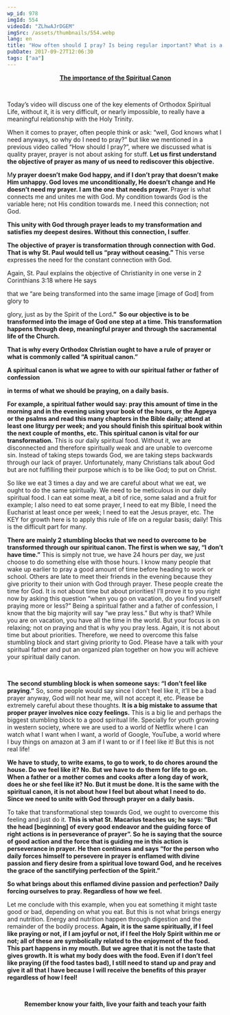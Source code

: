 ```yaml
---
wp_id: 978
imgId: 554
videoId: "ZLhwAJrDGEM"
imgSrc: /assets/thumbnails/554.webp
lang: en
title: "How often should I pray? Is being regular important? What is a spiritual canon?"
pubDate: 2017-09-27T12:06:30
tags: ["aa"]
---
```


<p style="text-align: center;"><strong><u>The importance of the Spiritual Canon</u></strong></p>
<p>&nbsp;</p>
<p>Today’s video will discuss one of the key elements of Orthodox Spiritual Life, without it, it is very difficult, or nearly impossible, to really have a meaningful relationship with the Holy Trinity.</p>
<p>When it comes to prayer, often people think or ask: “well, God knows what I need anyways, so why do I need to pray?” but like we mentioned in a previous video called “How should I pray?”, where we discussed what is quality prayer, prayer is not about asking for stuff. <strong>Let us first understand the objective of prayer as many of us need to rediscover this objective. </strong></p>
<p>M<strong>y prayer doesn’t make God happy, and if I don’t pray that doesn’t make Him unhappy. God loves me unconditionally, He doesn’t change and He doesn’t need my prayer. I am the one that needs prayer. </strong>Prayer is what connects me and unites me with God. My condition towards God is the variable here; not His condition towards me. I need this connection; not God.</p>
<p><strong>This unity with God through prayer leads to my transformation and satisfies my deepest desires. Without this connection, I suffer</strong>.</p>
<p><strong>The objective of prayer is transformation through connection with God. That is why St. Paul would tell us “pray without ceasing.”</strong> This verse expresses the need for the constant connection with God.</p>
<p>Again, St. Paul explains the objective of Christianity in one verse in 2 Corinthians 3:18 where He says</p>
<p>that we “are being transformed into the same image [image of God] from glory to</p>
<p>glory, just as by the Spirit of the Lord<strong>.”  So our objective is to be transformed into the image of God one step at a time. This transformation happens through deep, meaningful prayer and through the sacramental life of the Church.</strong></p>
<p><strong>That is why every Orthodox Christian ought to have a rule of prayer or what is commonly called “A spiritual canon.” </strong></p>
<p><strong>A spiritual canon is what we agree to with our spiritual father or father of confession</strong></p>
<p><strong>in terms of what we should be praying, on a daily basis. </strong></p>
<p><strong>For example, a spiritual </strong><strong>father would say: pray this amount of time in the morning and in the evening using your book of the hours, or the Agpeya or the psalms and read this many chapters in the Bible daily; attend at least one liturgy per week; and you should finish this spiritual book within the next couple of months, etc. This spiritual canon is vital for our transformation.</strong> This is our daily spiritual food. Without it, we are disconnected and therefore spiritually weak and are unable to overcome sin. Instead of taking steps towards God, we are taking steps backwards through our lack of prayer. Unfortunately, many Christians talk about God but are not fulfilling their purpose which is to be like God; to put on Christ.</p>
<p>So like we eat 3 times a day and we are careful about what we eat, we ought to do the same spiritually. We need to be meticulous in our daily spiritual food. I can eat some meat, a bit of rice, some salad and a fruit for example; I also need to eat some prayer, I need to eat my Bible, I need the Eucharist at least once per week; I need to eat the Jesus prayer, etc. The KEY for growth here is to apply this rule of life on a regular basis; daily! This is the difficult part for many.</p>
<p><strong>There are mainly 2 stumbling blocks that we need to overcome to be transformed through our spiritual canon. The first is when we say, “I don’t have time.”</strong> This is simply not true, we have 24 hours per day, we just choose to do something else with those hours. I know many people that wake up earlier to pray a good amount of time before heading to work or school. Others are late to meet their friends in the evening because they give priority to their union with God through prayer. These people create the time for God. It is not about time but about priorities! I’ll prove it to you right now by asking this question “when you go on vacation, do you find yourself praying more or less?” Being a spiritual father and a father of confession, I know that the big majority will say “we pray less.” But why is that? While you are on vacation, you have all the time in the world. But your focus is on relaxing; not on praying and that is why you pray less. Again, it is not about time but about priorities. Therefore, we need to overcome this false stumbling block and start giving priority to God. Please have a talk with your spiritual father and put an organized plan together on how you will achieve your spiritual daily canon.</p>
<p>&nbsp;</p>
<p><strong>The second stumbling block is when someone says: “I don’t feel like praying.”</strong> So, some people would say since I don’t feel like it, it’ll be a bad prayer anyway, God will not hear me, will not accept it, etc. Please be extremely careful about these thoughts. <strong>It is a big mistake to assume that proper prayer involves nice cozy feelings.</strong> This is a big lie and perhaps the biggest stumbling block to a good spiritual life. Specially for youth growing in western society, where we are used to a world of Netflix where I can watch what I want when I want, a world of Google, YouTube, a world where I buy things on amazon at 3 am if I want to or if I feel like it! But this is not real life!</p>
<p><strong>We have to study, to write exams, to go to work, to do chores around the house. Do we feel like it? No. But we have to do them for life to go on. When a father or a mother comes and cooks after a long day of work, does he or she feel like it? No. But it must be done. It is the same with the spiritual canon, it is not about how I feel but about what I need to do. Since we need to unite with God through prayer on a daily basis.</strong></p>
<p>To take that transformational step towards God, we ought to overcome this feeling and just do it. <strong>This is what St. Macarius teaches us; he says: “But the head [beginning] of every good endeavor and the guiding force of right actions is in perseverance of prayer”. So he is saying that the source of good action and the force that is guiding me in this action is perseverance in prayer. He then continues and says “for the person who daily forces himself to persevere in prayer is enflamed with divine passion and fiery desire from a spiritual love toward God, and he receives the grace of the sanctifying perfection of the Spirit.” </strong></p>
<p><strong>So what brings about this enflamed divine passion and perfection? Daily forcing ourselves to pray. Regardless of how we feel. </strong></p>
<p>Let me conclude with this example, when you eat something it might taste good or bad, depending on what you eat. But this is not what brings energy and nutrition. Energy and nutrition happen through digestion and the remainder of the bodily process. <strong>Again, it is the same spiritually, if I feel like praying or not, if I am joyful or not, if I feel the Holy Spirit within me or not; all of these are symbolically related to the enjoyment of the food. This part happens in my mouth. But we agree that it is not the taste that gives growth. It is what my body does with the food. Even if I don’t feel like praying (if the food tastes bad), I still need to stand up and pray and give it all that I have because I will receive the benefits of this prayer regardless of how I feel!</strong></p>
<p>&nbsp;</p>
<p style="text-align: center;"><strong>Remember know your faith, live your faith and teach your faith </strong></p>
